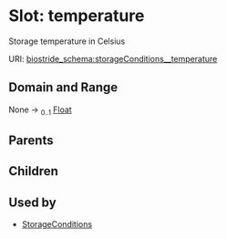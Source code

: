 
# Slot: temperature

Storage temperature in Celsius

URI: [biostride_schema:storageConditions__temperature](https://w3id.org/biostride/schema/storageConditions__temperature)


## Domain and Range

None &#8594;  <sub>0..1</sub> [Float](types/Float.md)

## Parents


## Children


## Used by

 * [StorageConditions](StorageConditions.md)
